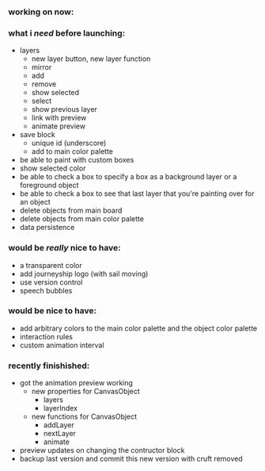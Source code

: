 ### working on now:

### what i *need* before launching:
- layers
  - new layer button, new layer function
  - mirror
  - add
  - remove
  - show selected
  - select
  - show previous layer
  - link with preview
  - animate preview
- save block
  - unique id (underscore)
  - add to main color palette
- be able to paint with custom boxes
- show selected color
- be able to check a box to specify a box as a background layer or a foreground object
- be able to check a box to see that last layer that you're painting over for an object
- delete objects from main board
- delete objects from main color palette
- data persistence


### would be *really* nice to have:
- a transparent color
- add journeyship logo (with sail moving)
- use version control
- speech bubbles


### would be nice to have:
- add arbitrary colors to the main color palette and the object color palette
- interaction rules
- custom animation interval





### recently finishished:
- got the animation preview working
  - new properties for CanvasObject
    - layers
    - layerIndex
  - new functions for CanvasObject
    - addLayer
    - nextLayer
    - animate
- preview updates on changing the contructor block
- backup last version and commit this new version with cruft removed

